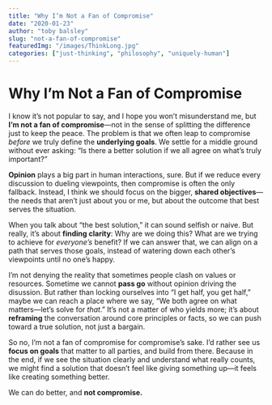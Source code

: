 ```yaml
---
title: "Why I’m Not a Fan of Compromise"
date: "2020-01-23"
author: "toby balsley" 
slug: "not-a-fan-of-compromise"
featuredImg: "/images/ThinkLong.jpg"
categories: ["just-thinking", "philosophy", "uniquely-human"]
---
```


# Why I’m Not a Fan of Compromise

I know it’s not popular to say, and I hope you won’t misunderstand me, but **I’m not a fan of compromise**—not in the sense of splitting the difference just to keep the peace. The problem is that we often leap to compromise *before* we truly define the **underlying goals**. We settle for a middle ground without ever asking: “Is there a better solution if we all agree on what’s truly important?”

**Opinion** plays a big part in human interactions, sure. But if we reduce every discussion to dueling viewpoints, then compromise is often the only fallback. Instead, I think we should focus on the bigger, **shared objectives**—the needs that aren’t just about you or me, but about the outcome that best serves the situation.

When you talk about “the best solution,” it can sound selfish or naive. But really, it’s about **finding clarity**: Why are we doing this? What are we trying to achieve for *everyone’s* benefit? If we can answer that, we can align on a path that serves those goals, instead of watering down each other’s viewpoints until no one’s happy.

I’m not denying the reality that sometimes people clash on values or resources. Sometime we cannot **pass go** without opinion driving the disussion. But rather than locking ourselves into “I get half, you get half,” maybe we can reach a place where we say, “We both agree on what matters—let’s solve for *that*.” It’s not a matter of who yields more; it’s about **reframing** the conversation around core principles or facts, so we can push toward a true solution, not just a bargain.

So no, I’m not a fan of compromise for compromise’s sake. I’d rather see us **focus on goals** that matter to all parties, and build from there. Because in the end, if we see the situation clearly and understand what really counts, we might find a solution that doesn’t feel like giving something up—it feels like creating something better.

We can do better, and **not compromise.**